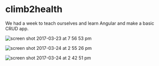 # climb2health

We had a week to teach ourselves and learn Angular and make a basic CRUD app. 

![screen shot 2017-03-23 at 7 56 53 pm](https://cloud.githubusercontent.com/assets/19787971/24277566/7a4dc47c-1003-11e7-8b5c-8ab3a61e257f.png)

![screen shot 2017-03-24 at 2 55 26 pm](https://cloud.githubusercontent.com/assets/19787971/24313341/0b11ddd8-10a2-11e7-9bdd-e813b34077dc.png)

![screen shot 2017-03-24 at 2 42 51 pm](https://cloud.githubusercontent.com/assets/19787971/24313200/8c29913c-10a1-11e7-8db6-69fe60a342f4.png)
